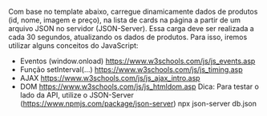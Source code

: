 Com base no template abaixo, carregue dinamicamente dados de produtos (id, nome, imagem e preço),  na lista de cards na página a partir de um arquivo JSON no servidor (JSON-Server). 
Essa carga deve ser realizada a cada 30 segundos, atualizando os dados de produtos. 
Para isso, iremos utilizar alguns conceitos do JavaScript:
- Eventos (window.onload)
https://www.w3schools.com/js/js_events.asp
- Função setInterval(...)
https://www.w3schools.com/js/js_timing.asp
- AJAX
https://www.w3schools.com/js/js_ajax_intro.asp
- DOM
https://www.w3schools.com/js/js_htmldom.asp
Dica: Para testar o lado da API, utilize o JSON-Server (https://www.npmjs.com/package/json-server)
npx json-server db.json
